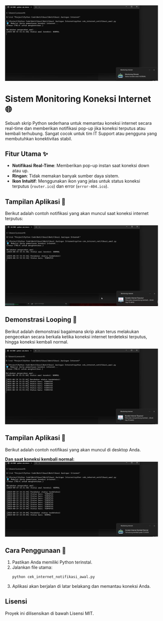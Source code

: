 ![URL tangkapan layar](https://github.com/zazisaputra/sistem_monitoring_koneksi_internet/blob/main/img/Gambar%201.png)
# Sistem Monitoring Koneksi Internet 🌐

Sebuah skrip Python sederhana untuk memantau koneksi internet secara real-time dan memberikan notifikasi pop-up jika koneksi terputus atau kembali terhubung. Sangat cocok untuk tim IT Support atau pengguna yang membutuhkan konektivitas stabil.

## Fitur Utama ✨
* **Notifikasi Real-Time**: Memberikan pop-up instan saat koneksi down atau up.
* **Ringan**: Tidak memakan banyak sumber daya sistem.
* **Ikon Intuitif**: Menggunakan ikon yang jelas untuk status koneksi terputus (`router.ico`) dan error (`error-404.ico`).

## Tampilan Aplikasi 📸

Berikut adalah contoh notifikasi yang akan muncul saat koneksi internet terputus:

![Notifikasi Koneksi Terputus](https://github.com/zazisaputra/sistem_monitoring_koneksi_internet/blob/main/img/Gambar%202.png)

## Demonstrasi Looping 🔄

Berikut adalah demonstrasi bagaimana skrip akan terus melakukan pengecekan secara berkala ketika koneksi internet terdeteksi terputus, hingga koneksi kembali normal.

![Demonstrasi Looping](https://github.com/zazisaputra/sistem_monitoring_koneksi_internet/blob/main/img/Looping.png)


## Tampilan Aplikasi 📸

Berikut adalah contoh notifikasi yang akan muncul di desktop Anda.

**Dan saat koneksi kembali normal:**
![Notifikasi Koneksi Kembali Normal](https://github.com/zazisaputra/sistem_monitoring_koneksi_internet/blob/main/img/Kembali%20Normal.png)

## Cara Penggunaan 🚀
1.  Pastikan Anda memiliki Python terinstal.
2.  Jalankan file utama:
    ```bash
    python cek_internet_notifikasi_awal.py
    ```
3.  Aplikasi akan berjalan di latar belakang dan memantau koneksi Anda.

## Lisensi
Proyek ini dilisensikan di bawah Lisensi MIT.
